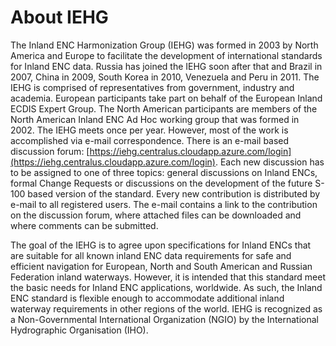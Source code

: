# About IEHG

The Inland ENC Harmonization Group \(IEHG\) was formed in 2003 by North America and Europe to facilitate the development of international standards for Inland ENC data. Russia has joined the IEHG soon after that and Brazil in 2007, China in 2009, South Korea in 2010, Venezuela and Peru in 2011. The IEHG is comprised of representatives from government, industry and academia. European participants take part on behalf of the European Inland ECDIS Expert Group. The North American participants are members of the North American Inland ENC Ad Hoc working group that was formed in 2002. The IEHG meets once per year. However, most of the work is accomplished via e-mail correspondence. There is an e-mail based discussion forum: [https://iehg.centralus.cloudapp.azure.com/login](https://iehg.centralus.cloudapp.azure.com/login). Each new discussion has to be assigned to one of three topics: general discussions on Inland ENCs, formal Change Requests or discussions on the development of the future S-100 based version of the standard. Every new contribution is distributed by e-mail to all registered users. The e-mail contains a link to the contribution on the discussion forum, where attached files can be downloaded and where comments can be submitted.

The goal of the IEHG is to agree upon specifications for Inland ENCs that are suitable for all known inland ENC data requirements for safe and efficient navigation for European, North and South American and Russian Federation inland waterways. However, it is intended that this standard meet the basic needs for Inland ENC applications, worldwide. As such, the Inland ENC standard is flexible enough to accommodate additional inland waterway requirements in other regions of the world. IEHG is recognized as a Non-Governmental International Organization \(NGIO\) by the International Hydrographic Organisation \(IHO\). 


